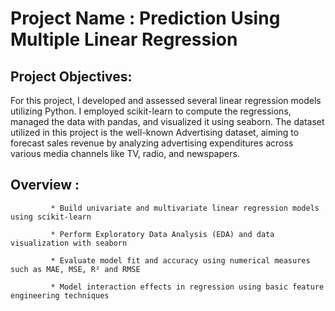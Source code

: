 # Project Name : Prediction Using Multiple Linear Regression

## Project Objectives:
For this project, I developed and assessed several linear regression models utilizing Python. I employed scikit-learn to compute the regressions, managed the data with pandas, and visualized it using seaborn. The dataset utilized in this project is the well-known Advertising dataset, aiming to forecast sales revenue by analyzing advertising expenditures across various media channels like TV, radio, and newspapers.

## Overview :
             * Build univariate and multivariate linear regression models using scikit-learn
             
             * Perform Exploratory Data Analysis (EDA) and data visualization with seaborn
             
             * Evaluate model fit and accuracy using numerical measures such as MAE, MSE, R² and RMSE
             
             * Model interaction effects in regression using basic feature engineering techniques
